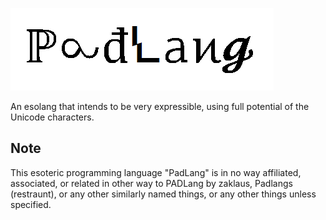 ![PadLang](https://raw.githubusercontent.com/Naruyoko/PadLang/master/logo.png)

An esolang that intends to be very expressible, using full potential of the Unicode characters.

## Note

This esoteric programming language "PadLang" is in no way affiliated, associated, or related in other way to PADLang by zaklaus, Padlangs (restraunt), or any other similarly named things, or any other things unless specified.